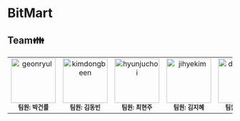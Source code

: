 # BitMart

<h2>Team👪</h2>

<table>
  <tr>
    <td align="center">
      <img src="https://avatars.githubusercontent.com/u/109847507?v=4" width="100px" alt="geonryul" /><br />
      <sub><b>팀원: 박건률</b></sub>
    </td>
    <td align="center">
      <img src="https://avatars.githubusercontent.com/u/97274814?v=4" width="100px" alt="kimdongbeen" /><br />
      <sub><b>팀원: 김동빈</b></sub>
    </td>
    <td align="center">
      <img src="https://avatars.githubusercontent.com/u/123456789?v=4" width="100px" alt="hyunjuchoi" /><br />
      <sub><b>팀원: 최현주</b></sub>
    </td>
    <td align="center">
      <img src="https://avatars.githubusercontent.com/u/987654321?v=4" width="100px" alt="jihyekim" /><br />
      <sub><b>팀원: 김지혜</b></sub>
    </td>
    <td align="center">
      <img src="https://avatars.githubusercontent.com/u/555555555?v=4" width="100px" alt="dodamchoi" /><br />
      <sub><b>팀원: 최도담</b></sub>
    </td>
    <td align="center">
      <img src="https://avatars.githubusercontent.com/u/888888888?v=4" width="100px" alt="sohunlee" /><br />
      <sub><b>팀원: 이소훈</b></sub>
    </td>
    <td align="center">
      <img src="https://avatars.githubusercontent.com/u/666666666?v=4" width="100px" alt="sukyungshin" /><br />
      <sub><b>팀원: 신수경</b></sub>
    </td>
  </tr>
</table>
